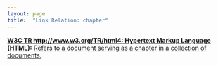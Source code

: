 ```yaml
---
layout: page
title:  "Link Relation: chapter"
---
```


**[W3C TR http://www.w3.org/TR/html4: Hypertext Markup Language (HTML)](/specs/W3C/TR/html4 "This specification defines the HyperText Markup Language (HTML), the publishing language of the World Wide Web. This specification defines HTML 4.01, which is a subversion of HTML 4. In addition to the text, multimedia, and hyperlink features of the previous versions of HTML (HTML 3.2 and HTML 2.0), HTML 4 supports more multimedia options, scripting languages, style sheets, better printing facilities, and documents that are more accessible to users with disabilities. HTML 4 also takes great strides towards the internationalization of documents, with the goal of making the Web truly World Wide."):** [Refers to a document serving as a chapter in a collection of documents.](http://www.w3.org/TR/html4/types.html#type-links)

